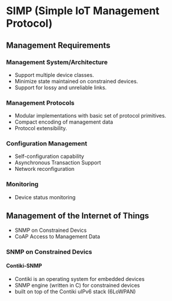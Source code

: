 # SIMP (Simple IoT Management Protocol)
## Management Requirements
### Management System/Architecture
- Support multiple device classes.
- Minimize state maintained on constrained devices.
- Support for lossy and unreliable links.

### Management Protocols
- Modular implementations with basic set of protocol primitives.
- Compact encoding of management data
- Protocol extensibility.

### Configuration Management
- Self-configuration capability
- Asynchronous Transaction Support
- Network reconfiguration

### Monitoring
- Device status monitoring

## Management of the Internet of Things

- SNMP on Constrained Devics
- CoAP Access to Management Data

### SNMP on Constrained Devics

#### Contiki-SNMP

* Contiki is an operating system for embedded devices
* SNMP engine (written in C) for constrained devices
* built on top of the Contiki uIPv6 stack (6LoWPAN)
